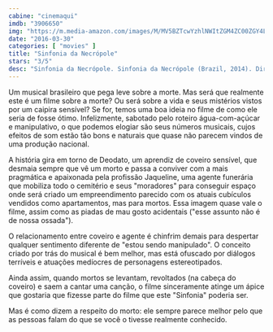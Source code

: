 ```yaml
---
cabine: "cinemaqui"
imdb: "3906650"
img: "https://m.media-amazon.com/images/M/MV5BZTcwYzhlNWItZGM4ZC00ZGY4LThlMTctNTc5MWY3ZDRhMThiXkEyXkFqcGdeQXVyMDYxMjcxMQ@@._V1_SY150_CR1,0,101,150_.jpg"
date: "2016-03-30"
categories: [ "movies" ]
title: "Sinfonia da Necrópole"
stars: "3/5"
desc: "Sinfonia da Necrópole. Sinfonia da Necrópole (Brazil, 2014). Dirigido por Juliana Rojas. Escrito por Juliana Rojas. Com Eduardo Gomes, Paulo Jordão, Germano Melo, Adriana Mendonça, Luís Mármora, Luciana Paes, Augusto Pompeo, Antonio Velloso, Hugo Villavicenzio."
---
```

Um musical brasileiro que pega leve sobre a morte. Mas será que realmente este é um filme sobre a morte? Ou será sobre a vida e seus mistérios vistos por um caipira sensível? Se for, temos uma boa ideia no filme de como ele seria de fosse ótimo. Infelizmente, sabotado pelo roteiro água-com-açúcar e manipulativo, o que podemos elogiar são seus números musicais, cujos efeitos de som estão tão bons e naturais que quase não parecem vindos de uma produção nacional.

A história gira em torno de Deodato, um aprendiz de coveiro sensível, que desmaia sempre que vê um morto e passa a conviver com a mais pragmática e apaixonada pela profissão Jaqueline, uma agente funerária que mobiliza todo o cemitério e seus "moradores" para conseguir espaço onde será criado um empreendimento parecido com os atuais cubículos vendidos como apartamentos, mas para mortos. Essa imagem quase vale o filme, assim como as piadas de mau gosto acidentais ("esse assunto não é de nossa ossada").

O relacionamento entre coveiro e agente é chinfrim demais para despertar qualquer sentimento diferente de "estou sendo manipulado". O conceito criado por trás do musical é bem melhor, mas está ofuscado por diálogos terríveis e atuações medíocres de personagens estereotipados.

Ainda assim, quando mortos se levantam, revoltados (na cabeça do coveiro) e saem a cantar uma canção, o filme sinceramente atinge um ápice que gostaria que fizesse parte do filme que este "Sinfonia" poderia ser.

Mas é como dizem a respeito do morto: ele sempre parece melhor pelo que as pessoas falam do que se você o tivesse realmente conhecido.
